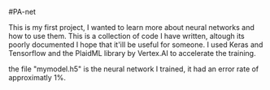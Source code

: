 #PA-net

This is my first project, I wanted to learn more about neural networks and how to use them.
This is a collection of code I have written, altough its poorly documented I hope that it'ill be useful for someone.
I used Keras and Tensorflow and the PlaidML library by Vertex.AI to accelerate the training.

the file "mymodel.h5" is the neural network I trained, it had an error rate of approximatly 1%.

